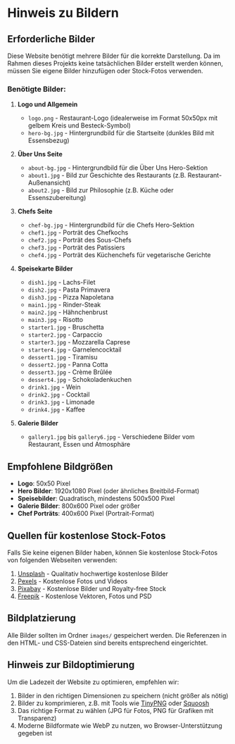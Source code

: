 # Hinweis zu Bildern

## Erforderliche Bilder

Diese Website benötigt mehrere Bilder für die korrekte Darstellung. Da im Rahmen dieses Projekts keine tatsächlichen Bilder erstellt werden können, müssen Sie eigene Bilder hinzufügen oder Stock-Fotos verwenden.

### Benötigte Bilder:

1. **Logo und Allgemein**
   - `logo.png` - Restaurant-Logo (idealerweise im Format 50x50px mit gelbem Kreis und Besteck-Symbol)
   - `hero-bg.jpg` - Hintergrundbild für die Startseite (dunkles Bild mit Essensbezug)

2. **Über Uns Seite**
   - `about-bg.jpg` - Hintergrundbild für die Über Uns Hero-Sektion
   - `about1.jpg` - Bild zur Geschichte des Restaurants (z.B. Restaurant-Außenansicht)
   - `about2.jpg` - Bild zur Philosophie (z.B. Küche oder Essenszubereitung)

3. **Chefs Seite**
   - `chef-bg.jpg` - Hintergrundbild für die Chefs Hero-Sektion
   - `chef1.jpg` - Porträt des Chefkochs
   - `chef2.jpg` - Porträt des Sous-Chefs
   - `chef3.jpg` - Porträt des Patissiers
   - `chef4.jpg` - Porträt des Küchenchefs für vegetarische Gerichte

4. **Speisekarte Bilder**
   - `dish1.jpg` - Lachs-Filet
   - `dish2.jpg` - Pasta Primavera
   - `dish3.jpg` - Pizza Napoletana
   - `main1.jpg` - Rinder-Steak
   - `main2.jpg` - Hähnchenbrust
   - `main3.jpg` - Risotto
   - `starter1.jpg` - Bruschetta
   - `starter2.jpg` - Carpaccio
   - `starter3.jpg` - Mozzarella Caprese
   - `starter4.jpg` - Garnelencocktail
   - `dessert1.jpg` - Tiramisu
   - `dessert2.jpg` - Panna Cotta
   - `dessert3.jpg` - Crème Brûlée
   - `dessert4.jpg` - Schokoladenkuchen
   - `drink1.jpg` - Wein
   - `drink2.jpg` - Cocktail
   - `drink3.jpg` - Limonade
   - `drink4.jpg` - Kaffee

5. **Galerie Bilder**
   - `gallery1.jpg` bis `gallery6.jpg` - Verschiedene Bilder vom Restaurant, Essen und Atmosphäre

## Empfohlene Bildgrößen

- **Logo**: 50x50 Pixel
- **Hero Bilder**: 1920x1080 Pixel (oder ähnliches Breitbild-Format)
- **Speisebilder**: Quadratisch, mindestens 500x500 Pixel
- **Galerie Bilder**: 800x600 Pixel oder größer
- **Chef Porträts**: 400x600 Pixel (Portrait-Format)

## Quellen für kostenlose Stock-Fotos

Falls Sie keine eigenen Bilder haben, können Sie kostenlose Stock-Fotos von folgenden Webseiten verwenden:

1. [Unsplash](https://unsplash.com/s/photos/restaurant-food) - Qualitativ hochwertige kostenlose Bilder
2. [Pexels](https://www.pexels.com/search/restaurant/) - Kostenlose Fotos und Videos
3. [Pixabay](https://pixabay.com/images/search/restaurant/) - Kostenlose Bilder und Royalty-free Stock
4. [Freepik](https://www.freepik.com/search?format=search&query=restaurant) - Kostenlose Vektoren, Fotos und PSD

## Bildplatzierung

Alle Bilder sollten im Ordner `images/` gespeichert werden. Die Referenzen in den HTML- und CSS-Dateien sind bereits entsprechend eingerichtet.

## Hinweis zur Bildoptimierung

Um die Ladezeit der Website zu optimieren, empfehlen wir:

1. Bilder in den richtigen Dimensionen zu speichern (nicht größer als nötig)
2. Bilder zu komprimieren, z.B. mit Tools wie [TinyPNG](https://tinypng.com/) oder [Squoosh](https://squoosh.app/)
3. Das richtige Format zu wählen (JPG für Fotos, PNG für Grafiken mit Transparenz)
4. Moderne Bildformate wie WebP zu nutzen, wo Browser-Unterstützung gegeben ist 